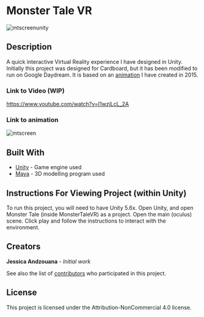 # Monster Tale VR
![mtscreenunity](https://i0.wp.com/thejandz.files.wordpress.com/2017/03/1.png?w=2000&h=&crop&ssl=1 "Screenshot of project")
## Description
A quick interactive Virtual Reality experience I have designed in Unity. Initially this project was designed for Cardboard, but it has been modified to run on Google Daydream. It is based on an [animation](https://www.youtube.com/watch?v=4El3XyjnP_M)
I have created in 2015.
### Link to Video (WIP)
https://www.youtube.com/watch?v=I1wzjLcL_2A

### Link to animation
![mtscreen](http://i.imgur.com/rg3z14r.jpg "Screenshot of animation")

## Built With

* [Unity](https://unity3d.com/) - Game engine used
* [Maya](http://www.autodesk.com/products/maya/overview) - 3D modelling program used

## Instructions For Viewing Project (within Unity)
To run this project, you will need to have Unity 5.6x. Open Unity, and open Monster Tale (inside MonsterTaleVR) as a project. Open the main (oculus) scene. Click play and follow the instructions to interact with the environment.

## Creators

**Jessica Andzouana** - *Initial work*

See also the list of [contributors](https://github.com/jandzouana/MonsterTaleVR/graphs/contributors) who participated in this project.

## License

This project is licensed under the Attribution-NonCommercial 4.0 license.
